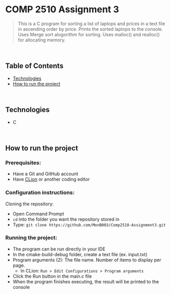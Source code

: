 # COMP 2510 Assignment 3
> This is a C program for sorting a list of laptops and prices in a text file in ascending order by price. Prints the sorted laptops to the console. Uses Merge sort alogorithm for sorting. Uses malloc() and realloc() for allocating memory.

<br>

## Table of Contents
- [Technologies](#technologies)
- [How to run the project](#how-to-run-project)

<br>

## Technologies
* C

<br>

## <a id="how-to-run-project">How to run the project</a>
### Prerequisites:
- Have a Git and GitHub account
- Have [CLion](https://www.jetbrains.com/clion/download/#section=windows) or another coding editor

### Configuration instructions:

Cloning the repository:
- Open Command Prompt 
- `cd` into the folder you want the repository stored in
- Type: `git clone https://github.com/MonB003/Comp2510-Assignment3.git`


### Running the project:
- The program can be run directly in your IDE
- In the cmake-build-debug folder, create a text file (ex. input.txt)
- Program arguments (2): The file name. Number of items to display per page.
  - In CLion: `Run > Edit Configurations > Program arguments`
- Click the Run button in the main.c file
- When the program finishes executing, the result will be printed to the console
